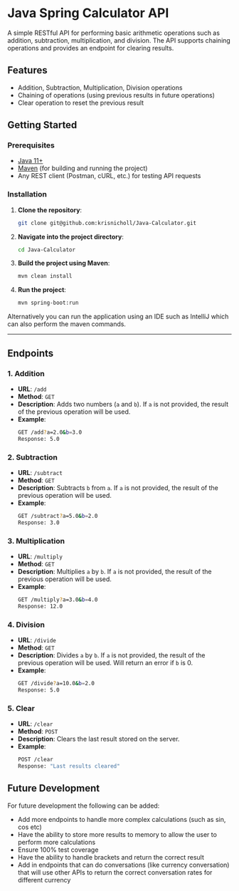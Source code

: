 # Java Spring Calculator API

A simple RESTful API for performing basic arithmetic operations such as addition, subtraction, multiplication, and division. The API supports chaining operations and provides an endpoint for clearing results.

## Features
- Addition, Subtraction, Multiplication, Division operations
- Chaining of operations (using previous results in future operations)
- Clear operation to reset the previous result

## Getting Started

### Prerequisites
- [Java 11+](https://www.oracle.com/java/technologies/javase-jdk11-downloads.html)
- [Maven](https://maven.apache.org/) (for building and running the project)
- Any REST client (Postman, cURL, etc.) for testing API requests

### Installation

1. **Clone the repository**:
   ```bash
   git clone git@github.com:krisnicholl/Java-Calculator.git
   
2. **Navigate into the project directory**:
   ```bash
   cd Java-Calculator

3. **Build the project using Maven**:
   ```bash
   mvn clean install

4. **Run the project**:
   ```bash
   mvn spring-boot:run

Alternatively you can run the application using an IDE such as IntelliJ which can also perform the maven commands.


---

## Endpoints

### 1. **Addition**
   - **URL**: `/add`
   - **Method**: `GET`
   - **Description**: Adds two numbers (`a` and `b`). If `a` is not provided, the result of the previous operation will be used.
   - **Example**:
     ```bash
     GET /add?a=2.0&b=3.0
     Response: 5.0
     ```

### 2. **Subtraction**
   - **URL**: `/subtract`
   - **Method**: `GET`
   - **Description**: Subtracts `b` from `a`. If `a` is not provided, the result of the previous operation will be used.
   - **Example**:
     ```bash
     GET /subtract?a=5.0&b=2.0
     Response: 3.0
     ```

### 3. **Multiplication**
   - **URL**: `/multiply`
   - **Method**: `GET`
   - **Description**: Multiplies `a` by `b`. If `a` is not provided, the result of the previous operation will be used.
   - **Example**:
     ```bash
     GET /multiply?a=3.0&b=4.0
     Response: 12.0
     ```

### 4. **Division**
   - **URL**: `/divide`
   - **Method**: `GET`
   - **Description**: Divides `a` by `b`. If `a` is not provided, the result of the previous operation will be used. Will return an error if `b` is 0.
   - **Example**:
     ```bash
     GET /divide?a=10.0&b=2.0
     Response: 5.0
     ```

### 5. **Clear**
   - **URL**: `/clear`
   - **Method**: `POST`
   - **Description**: Clears the last result stored on the server.
   - **Example**:
     ```bash
     POST /clear
     Response: "Last results cleared"
     ```
## Future Development

For future development the following can be added:
 - Add more endpoints to handle more complex calculations (such as sin, cos etc)
 - Have the ability to store more results to memory to allow the user to perform more calculations
 - Ensure 100% test coverage
 - Have the ability to handle brackets and return the correct result
 - Add in endpoints that can do conversations (like currency conversation) that will use other APIs to return the correct conversation rates for different currency

